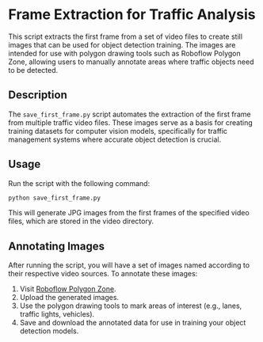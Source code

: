 # Frame Extraction for Traffic Analysis

This script extracts the first frame from a set of video files to create still images that can be used for object detection training.
The images are intended for use with polygon drawing tools such as Roboflow Polygon Zone,
allowing users to manually annotate areas where traffic objects need to be detected.

## Description

The `save_first_frame.py` script automates the extraction of the first frame from multiple traffic video files.
These images serve as a basis for creating training datasets for computer vision models, specifically for traffic management
systems where accurate object detection is crucial.

## Usage

Run the script with the following command:

```bash
python save_first_frame.py
```

This will generate JPG images from the first frames of the specified video files, which are stored in the video directory.

## Annotating Images

After running the script, you will have a set of images named according to their respective video sources. To annotate these images:

1. Visit [Roboflow Polygon Zone](https://roboflow.github.io/polygonzone/?ref=blog.roboflow.com).
2. Upload the generated images.
3. Use the polygon drawing tools to mark areas of interest (e.g., lanes, traffic lights, vehicles).
4. Save and download the annotated data for use in training your object detection models.
